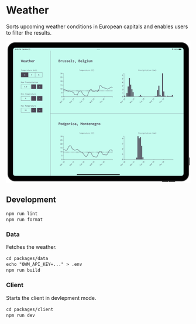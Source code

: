 # Weather

Sorts upcoming weather conditions in European capitals and enables users to filter the results.

![Screenshot](screenshot.png)

## Development

```
npm run lint
npm run format
```

### Data

Fetches the weather.

```
cd packages/data
echo "OWM_API_KEY=..." > .env
npm run build
```

### Client

Starts the client in devlepment mode.

```
cd packages/client
npm run dev
```
